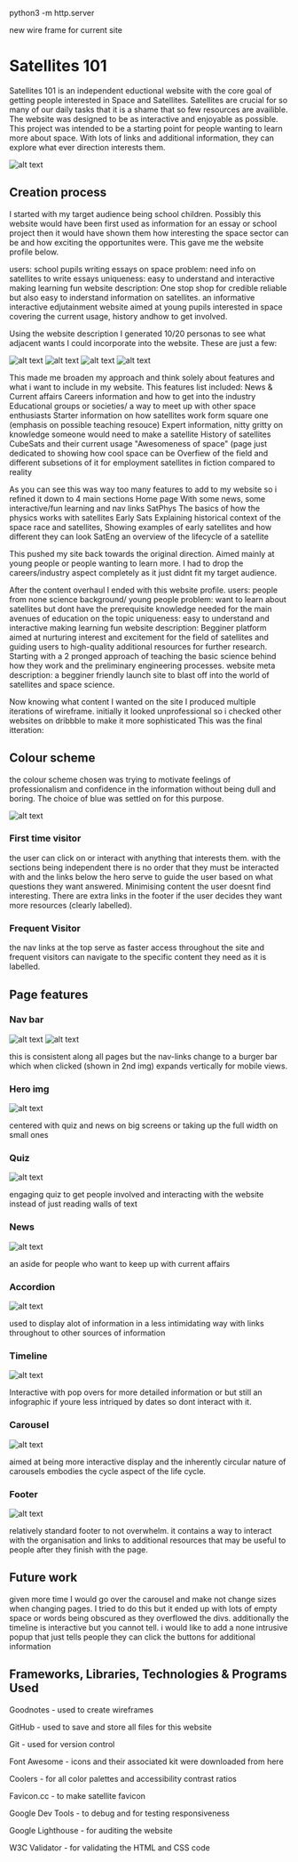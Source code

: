 python3 -m http.server

  new wire frame for current site
  
<h1>Satellites 101</h1>

Satellites 101 is an independent eductional website with the core goal of getting people interested in Space and Satellites. Satellites are crucial for so many of our daily tasks that it is a shame that so few resources are availible. The website was designed to be as interactive and enjoyable as possible. This project was intended to be a starting point for people wanting to learn more about space. With lots of links and additional information, they can explore what ever direction interests them.

![alt text](https://github.com/JakCrane/Assignment-1/blob/main/doc/site-screenshot.PNG?raw=true)

<h2>Creation process</h2>


I started with my target audience being school children. Possibly this website would have been first used as information for an essay or school project then it would have shown them how interesting the space sector can be and how exciting the opportunites were. This gave me the website profile below.

users: school pupils writing essays on space
problem: need info on satellites to write essays
uniqueness: easy to understand and interactive making learning fun
website description: One stop shop for credible reliable but also easy to inderstand information on satellites. an informative interactive edjutainment website aimed at young pupils interested in space covering the current usage, history andhow to get involved.

Using the website description I generated 10/20 personas to see what adjacent wants I could incorporate into the website. These are just a few:

![alt text](https://github.com/JakCrane/Assignment-1/blob/main/doc/user-persona%20(1).png?raw=true)
![alt text](https://github.com/JakCrane/Assignment-1/blob/main/doc/user-persona%20(4).png?raw=true)
![alt text](https://github.com/JakCrane/Assignment-1/blob/main/doc/user-persona%20(6).png?raw=true)
![alt text](https://github.com/JakCrane/Assignment-1/blob/main/doc/user-persona%20(7).png?raw=true)

This made me broaden my approach and think solely about features and what i want to include in my website. This features list included:
 News & Current affairs
 Careers information and how to get into the industry
 Educational groups or societies/ a way to meet up with other space enthusiasts
 Starter information on how satellites work form square one (emphasis on possible teaching resouce)
 Expert information, nitty gritty on knowledge someone would need to make a satellite
 History of satellites
 CubeSats and their current usage
 "Awesomeness of space" (page just dedicated to showing how cool space can be
 Overfiew of the field and different subsetions of it for employment
 satellites in fiction compared to reality

As you can see this was way too many features to add to my website so i refined it down to 4 main sections
 Home page
  With some news, some interactive/fun learning and nav links
 SatPhys
  The basics of how the physics works with satellites
 Early Sats
  Explaining historical context of the space race and satellites, Showing examples of early satellites and how different they can look
 SatEng
  an overview of the lifecycle of a satellite

This pushed my site back towards the original direction. Aimed mainly at young people or people wanting to learn more. I had to drop the careers/industry aspect completely as it just didnt fit my target audience.

After the content overhaul I ended with this website profile.
 users: people from none science background/ young people
 problem: want to learn about satellites but dont have the prerequisite knowledge needed for the main avenues of education on the topic 
 uniqueness: easy to understand and interactive making learning fun
 website description: Begginer platform aimed at nurturing interest and excitement for the field of satellites and guiding users to high-quality additional resources for further research. Starting with a 2 pronged approach of teaching the basic science behind how they work and the preliminary engineering processes. 
 website meta description: a begginer friendly launch site to blast off into the world of satellites and space science.

Now knowing what content I wanted on the site I produced multiple iterations of wireframe. initially it looked unprofessional so i checked other websites on dribbble to make it more sophisticated This was the final itteration:






<h2>Colour scheme</h2>

the colour scheme chosen was trying to motivate feelings of professionalism and confidence in the information without being dull and boring. The choice of blue was settled on for this purpose.

![alt text](https://github.com/JakCrane/Assignment-1/blob/main/doc/colours.PNG?raw=true)


<h3>First time visitor</h3>
 the user can click on or interact with anything that interests them. with the sections being independent there is no order that they must be interacted with and the links below the hero serve to guide the user based on what questions they want answered. Minimising content the user doesnt find interesting.
 There are extra links in the footer if the user decides they want more resources (clearly labelled).

<h3>Frequent Visitor</h3>
 the nav links at the top serve as faster access throughout the site and frequent visitors can navigate to the specific content they need as it is labelled.

<h2>Page features</h2>

<h3>Nav bar</h3>

![alt text](https://github.com/JakCrane/Assignment-1/blob/main/doc/nav-open.PNG?raw=true)
![alt text](https://github.com/JakCrane/Assignment-1/blob/main/doc/nav-closed.PNG?raw=true)

this is consistent along all pages but the nav-links change to a burger bar which when clicked (shown in 2nd img) expands vertically for mobile views.

<h3>Hero img</h3>

![alt text](https://github.com/JakCrane/Assignment-1/blob/main/doc/hero-img.PNG?raw=true)

centered with quiz and news on big screens or taking up the full width on small ones

<h3>Quiz</h3>

![alt text](https://github.com/JakCrane/Assignment-1/blob/main/doc/quiz.PNG?raw=true)

engaging quiz to get people involved and interacting with the website instead of just reading walls of text

<h3>News</h3>

![alt text](https://github.com/JakCrane/Assignment-1/blob/main/doc/news.PNG?raw=true)

an aside for people who want to keep up with current affairs

<h3>Accordion</h3>

![alt text](https://github.com/JakCrane/Assignment-1/blob/main/doc/accordion.PNG?raw=true)

used to display alot of information in a less intimidating way with links throughout to other sources of information

<h3>Timeline</h3>

![alt text](https://github.com/JakCrane/Assignment-1/blob/main/doc/timeline.PNG?raw=true)

Interactive with pop overs for more detailed information or but still an infographic if youre less intriqued by dates so dont interact with it.

<h3>Carousel</h3>

![alt text](https://github.com/JakCrane/Assignment-1/blob/main/doc/carousel.PNG?raw=true)

aimed at being more interactive display and the inherently circular nature of carousels embodies the cycle aspect of the life cycle.

<h3>Footer</h3>

![alt text](https://github.com/JakCrane/Assignment-1/blob/main/doc/footer.PNG?raw=true)

relatively standard footer to not overwhelm. it contains a way to interact with the organisation and links to additional resources that may be useful to people after they finish with the page.

<h2>Future work</h2>

given more time I would go over the carousel and make not change sizes when changing pages. I tried to do this but it ended up with lots of empty space or words being obscured as they overflowed the divs. additionally the timeline is interactive but you cannot tell. i would like to add a none intrusive popup that just tells people they can click the buttons for additional information

<h2>Frameworks, Libraries, Technologies & Programs Used</h2>

Goodnotes - used to create wireframes

GitHub - used to save and store all files for this website

Git - used for version control

Font Awesome - icons and their associated kit were downloaded from here

Coolers - for all color palettes and accessibility contrast ratios

Favicon.cc - to make satellite favicon

Google Dev Tools - to debug and for testing responsiveness

Google Lighthouse - for auditing the website

W3C Validator - for validating the HTML and CSS code